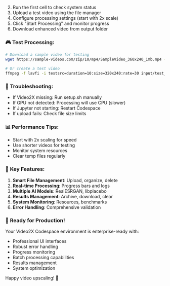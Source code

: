 2. Run the first cell to check system status
3. Upload a test video using the file manager
4. Configure processing settings (start with 2x scale)
5. Click "Start Processing" and monitor progress
6. Download enhanced video from output folder

### 🎮 **Test Processing:**
```bash
# Download a sample video for testing
wget https://sample-videos.com/zip/10/mp4/SampleVideo_360x240_1mb.mp4 -O input/test_video.mp4

# Or create a test video
ffmpeg -f lavfi -i testsrc=duration=10:size=320x240:rate=30 input/test_pattern.mp4
```

### 🔧 **Troubleshooting:**
- If Video2X missing: Run setup.sh manually
- If GPU not detected: Processing will use CPU (slower)
- If Jupyter not starting: Restart Codespace
- If upload fails: Check file size limits

### 📊 **Performance Tips:**
- Start with 2x scaling for speed
- Use shorter videos for testing
- Monitor system resources
- Clear temp files regularly

### 🎯 **Key Features:**
1. **Smart File Management**: Upload, organize, delete
2. **Real-time Processing**: Progress bars and logs
3. **Multiple AI Models**: RealESRGAN, libplacebo
4. **Results Management**: Archive, download, clear
5. **System Monitoring**: Resources, benchmarks
6. **Error Handling**: Comprehensive validation

### 🌟 **Ready for Production!**
Your Video2X Codespace environment is enterprise-ready with:
- Professional UI interfaces
- Robust error handling
- Progress monitoring
- Batch processing capabilities
- Results management
- System optimization

Happy video upscaling! 🚀
